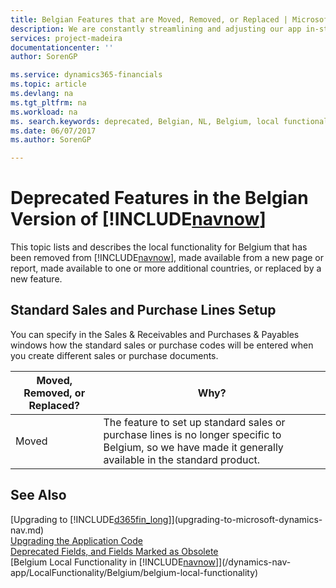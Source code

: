 ```yaml
---
title: Belgian Features that are Moved, Removed, or Replaced | Microsoft Docs
description: We are constantly streamlining and adjusting our app in-step with market developments. Read about the features for Belgium that we have moved, removed, or replaced.
services: project-madeira
documentationcenter: ''
author: SorenGP

ms.service: dynamics365-financials
ms.topic: article
ms.devlang: na
ms.tgt_pltfrm: na
ms.workload: na
ms. search.keywords: deprecated, Belgian, NL, Belgium, local functionality
ms.date: 06/07/2017
ms.author: SorenGP

---
```


# Deprecated Features in the Belgian Version of [!INCLUDE[navnow](includes/navnow_md.md)]
This topic lists and describes the local functionality for Belgium that has been removed from [!INCLUDE[navnow](includes/navnow_md.md)], made available from a new page or report, made available to one or more additional countries, or replaced by a new feature.

## Standard Sales and Purchase Lines Setup
You can specify in the Sales & Receivables and Purchases & Payables windows how the standard sales or purchase codes will be entered when you create different sales or purchase documents.

|Moved, Removed, or Replaced?| Why?|
|----|----|
| Moved | The feature to set up standard sales or purchase lines is no longer specific to Belgium, so we have made it generally available in the standard product.|

## See Also
[Upgrading to [!INCLUDE[d365fin_long](includes/d365fin_long_md.md)]](upgrading-to-microsoft-dynamics-nav.md)  
[Upgrading the Application Code](upgrading-the-application-code.md)  
[Deprecated Fields, and Fields Marked as Obsolete](deprecated-fields.md)  
[Belgium Local Functionality in [!INCLUDE[navnow](includes/navnow_md.md)]](/dynamics-nav-app/LocalFunctionality/Belgium/belgium-local-functionality)  
